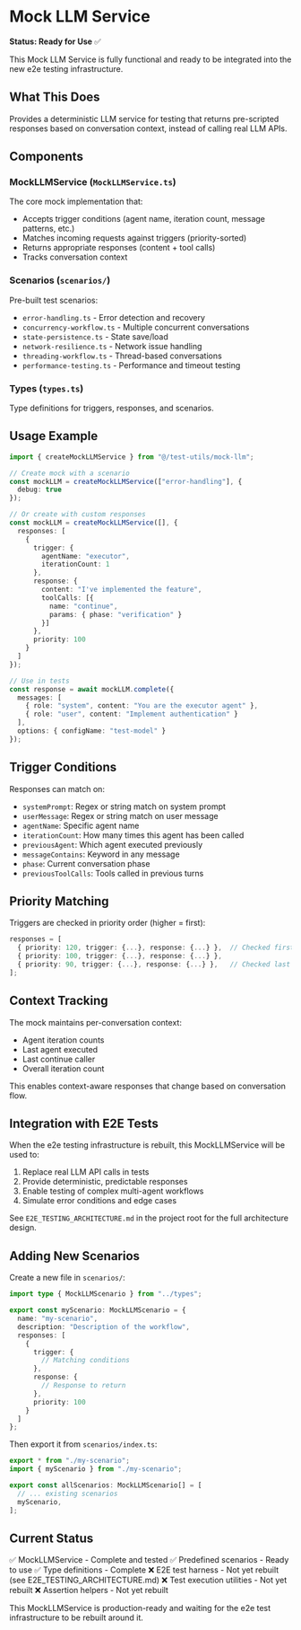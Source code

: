 # Mock LLM Service

**Status: Ready for Use** ✅

This Mock LLM Service is fully functional and ready to be integrated into the new e2e testing infrastructure.

## What This Does

Provides a deterministic LLM service for testing that returns pre-scripted responses based on conversation context, instead of calling real LLM APIs.

## Components

### MockLLMService (`MockLLMService.ts`)
The core mock implementation that:
- Accepts trigger conditions (agent name, iteration count, message patterns, etc.)
- Matches incoming requests against triggers (priority-sorted)
- Returns appropriate responses (content + tool calls)
- Tracks conversation context

### Scenarios (`scenarios/`)
Pre-built test scenarios:
- `error-handling.ts` - Error detection and recovery
- `concurrency-workflow.ts` - Multiple concurrent conversations
- `state-persistence.ts` - State save/load
- `network-resilience.ts` - Network issue handling
- `threading-workflow.ts` - Thread-based conversations
- `performance-testing.ts` - Performance and timeout testing

### Types (`types.ts`)
Type definitions for triggers, responses, and scenarios.

## Usage Example

```typescript
import { createMockLLMService } from "@/test-utils/mock-llm";

// Create mock with a scenario
const mockLLM = createMockLLMService(["error-handling"], {
  debug: true
});

// Or create with custom responses
const mockLLM = createMockLLMService([], {
  responses: [
    {
      trigger: {
        agentName: "executor",
        iterationCount: 1
      },
      response: {
        content: "I've implemented the feature",
        toolCalls: [{
          name: "continue",
          params: { phase: "verification" }
        }]
      },
      priority: 100
    }
  ]
});

// Use in tests
const response = await mockLLM.complete({
  messages: [
    { role: "system", content: "You are the executor agent" },
    { role: "user", content: "Implement authentication" }
  ],
  options: { configName: "test-model" }
});
```

## Trigger Conditions

Responses can match on:
- `systemPrompt`: Regex or string match on system prompt
- `userMessage`: Regex or string match on user message
- `agentName`: Specific agent name
- `iterationCount`: How many times this agent has been called
- `previousAgent`: Which agent executed previously
- `messageContains`: Keyword in any message
- `phase`: Current conversation phase
- `previousToolCalls`: Tools called in previous turns

## Priority Matching

Triggers are checked in priority order (higher = first):
```typescript
responses = [
  { priority: 120, trigger: {...}, response: {...} },  // Checked first
  { priority: 100, trigger: {...}, response: {...} },
  { priority: 90, trigger: {...}, response: {...} },   // Checked last
];
```

## Context Tracking

The mock maintains per-conversation context:
- Agent iteration counts
- Last agent executed
- Last continue caller
- Overall iteration count

This enables context-aware responses that change based on conversation flow.

## Integration with E2E Tests

When the e2e testing infrastructure is rebuilt, this MockLLMService will be used to:

1. Replace real LLM API calls in tests
2. Provide deterministic, predictable responses
3. Enable testing of complex multi-agent workflows
4. Simulate error conditions and edge cases

See `E2E_TESTING_ARCHITECTURE.md` in the project root for the full architecture design.

## Adding New Scenarios

Create a new file in `scenarios/`:

```typescript
import type { MockLLMScenario } from "../types";

export const myScenario: MockLLMScenario = {
  name: "my-scenario",
  description: "Description of the workflow",
  responses: [
    {
      trigger: {
        // Matching conditions
      },
      response: {
        // Response to return
      },
      priority: 100
    }
  ]
};
```

Then export it from `scenarios/index.ts`:

```typescript
export * from "./my-scenario";
import { myScenario } from "./my-scenario";

export const allScenarios: MockLLMScenario[] = [
  // ... existing scenarios
  myScenario,
];
```

## Current Status

✅ MockLLMService - Complete and tested
✅ Predefined scenarios - Ready to use
✅ Type definitions - Complete
❌ E2E test harness - Not yet rebuilt (see E2E_TESTING_ARCHITECTURE.md)
❌ Test execution utilities - Not yet rebuilt
❌ Assertion helpers - Not yet rebuilt

This MockLLMService is production-ready and waiting for the e2e test infrastructure to be rebuilt around it.

